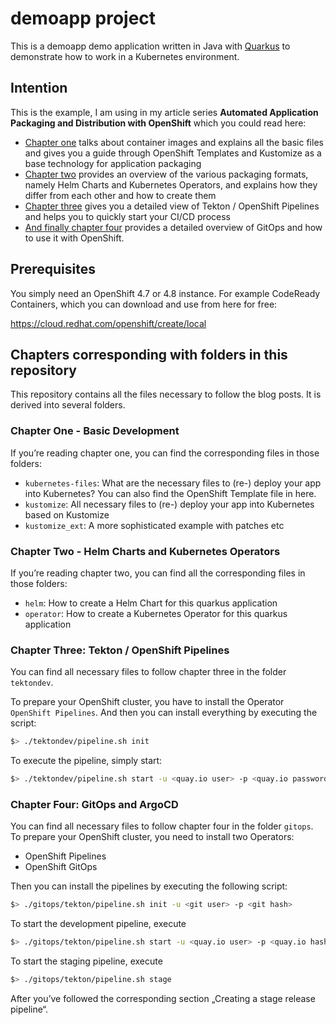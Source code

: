 # demoapp project
This is a demoapp demo application written in Java with [Quarkus](https://quarkus.io) to demonstrate how to work in a Kubernetes environment.

## Intention
This is the example, I am using in my article series **Automated Application Packaging and Distribution with OpenShift** which you could read here: 

- [Chapter one](https://www.opensourcerers.org/2021/04/26/automated-application-packaging-and-distribution-with-openshift-part-12/) talks about container images and explains all the basic files and gives you a guide through OpenShift Templates and Kustomize as a base technology for application packaging
- [Chapter two](https://www.opensourcerers.org/2021/05/24/automated-application-packaging-and-distribution-with-openshift-part-23/) provides an overview of the various packaging formats, namely Helm Charts and Kubernetes Operators, and explains how they differ from each other and how to create them
- [Chapter three](https://www.opensourcerers.org/2021/07/26/automated-application-packaging-and-distribution-with-openshift-tekton-pipelines-part-34-2/) gives you a detailed view of Tekton / OpenShift Pipelines and helps you to quickly start your CI/CD process
- [And finally chapter four](https://www.opensourcerers.org/2021/09/06/automated-application-packaging-and-distribution-with-openshift-gitops-and-argocd-part-44) provides a detailed overview of GitOps and how to use it with OpenShift. 

## Prerequisites
You simply need an OpenShift 4.7 or 4.8 instance. For example CodeReady Containers, which you can download and use from here for free:

https://cloud.redhat.com/openshift/create/local

## Chapters corresponding with folders in this repository
This repository contains all the files necessary to follow the blog posts. It is derived into several folders. 

### Chapter One - Basic Development 
If you’re reading chapter one, you can find the corresponding files in those folders:

- `kubernetes-files`: What are the necessary files to (re-) deploy your app into Kubernetes? You can also find the OpenShift Template file in here.
- `kustomize`: All necessary files to (re-) deploy your app into Kubernetes based on Kustomize
- `kustomize_ext`: A more sophisticated example with patches etc


### Chapter Two - Helm Charts and Kubernetes Operators
If you’re reading chapter two, you can find all the corresponding files in those folders:

- `helm`: How to create a Helm Chart for this quarkus application
- `operator`: How to create a Kubernetes Operator for this quarkus application

### Chapter Three: Tekton / OpenShift Pipelines
You can find all necessary files to follow chapter three in the folder `tektondev`. 

To prepare your OpenShift cluster, you have to install the Operator `OpenShift Pipelines`. And then you can install everything by executing the script:

```bash
$> ./tektondev/pipeline.sh init
```

To execute the pipeline, simply start:

```bash
$> ./tektondev/pipeline.sh start -u <quay.io user> -p <quay.io password hash>
```


### Chapter Four: GitOps and ArgoCD
You can find all necessary files to follow chapter four in the folder `gitops`. To prepare your OpenShift cluster, you need to install two Operators:
- OpenShift Pipelines
- OpenShift GitOps

Then you can install the pipelines by executing the following script:

```bash
$> ./gitops/tekton/pipeline.sh init -u <git user> -p <git hash>
```

To start the development pipeline, execute
```bash
$> ./gitops/tekton/pipeline.sh start -u <quay.io user> -p <quay.io hash>
```

To start the staging pipeline, execute
```bash
$> ./gitops/tekton/pipeline.sh stage
```

After you’ve followed the corresponding section „Creating a stage release pipeline“. 

